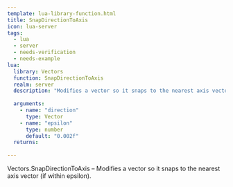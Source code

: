 ```yaml
---
template: lua-library-function.html
title: SnapDirectionToAxis
icon: lua-server
tags:
  - lua
  - server
  - needs-verification
  - needs-example
lua:
  library: Vectors
  function: SnapDirectionToAxis
  realm: server
  description: "Modifies a vector so it snaps to the nearest axis vector (if within epsilon)."
  
  arguments:
    - name: "direction"
      type: Vector
    - name: "epsilon"
      type: number
      default: "0.002f"
  returns:
    
---
```


<div class="lua__search__keywords">
Vectors.SnapDirectionToAxis &#x2013; Modifies a vector so it snaps to the nearest axis vector (if within epsilon).
</div>
